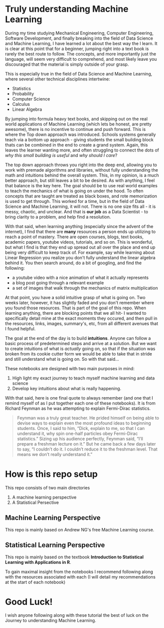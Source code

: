 # Truly understanding Machine Learning
During my time studying Mechanical Engineering, Computer Engineering, Software Development, and finally breaking into the field of Data Science and Machine Learning, I have learned a lot about the best way the I learn. It is clear at this point that for a beginner, jumping right into a text book is rarely the best route to follow. The concepts, and more importantly just the language, will seem very difficult to comprehend, and most likely leave you discouraged that the material is simply outside of your grasp.

This is especially true in the field of Data Science and Machine Learning, where several other technical disciplines intertwine:
- Statistics
- Probability
- Computer Science
- Calculus
- Linear Algebra

By jumping into formula heavy text books, and skipping out on the real world applications of Machine Learning (which lets be honest, are pretty awesome), there is no incentive to continue and push forward. This is where the Top down approach was introduced. Schools systems generally teach via a bottom up approach - giving students the small building block thats can be combined in the end to create a grand system. Again, this leaves the learner wanting more, and often struggling to connect the dots of *why this small building is useful* and *why should I care*?

The top down approach throws you right into the deep end, allowing you to work with premade algorithms and libraries, without fully understanding the math and intuitions behind the overall system. This, in my opinion, is a much better approach, but still leaves a bit to be desired. As with anything, I feel that balance is the key here. The goal should be to use real world examples to teach the mechanics of what is going on under the hood. To often concepts that are taught are treated as black boxes, and rote memorization is used to get through. This worked for a time, but in the field of Data Science and Machine Learning, it will not. There is no one size fits all - it is messy, chaotic, and unclear. And that is **our job** as a Data Scientist - to bring clarity to a problem, and help find a resolution.

With that said, when learning anything (especially since the advent of the internet), I find that there are **many** resources a person ends up utilizing to reach a point of mastery. There are open courses, blogs, text books, academic papers, youtube videos, tutorials, and so on. This is wonderful, but what I find is that they end up spread out all over the place and end up being very difficult to keep track of. For example, say while learning about Linear Regression you realize you don't fully understand the linear algebra behind it. You then search around, do a bit of googling, and find the following: 
- a youtube video with a nice animation of what it actually represents
- a blog post going through a relevant example
- a set of images that walk through the mechanics of matrix multiplication

At that point, you have a solid intuitive grasp of what is going on. Two weeks later, however, it has slightly faded and you don't remember where you found those resources. That is part of the goal of this repo. When learning anything, there are blocking points that we all hit- I wanted to specifically detail mine at the exact moments they occured, and then pull in the resources, links, images, summary's, etc, from all different avenues that I found helpful.

The goal at the end of the day is to build **intuitions**. Anyone can follow a basic process of predetermined steps and arrive at a solution. But we want to create intuitions of what is *actually* going on, so that if the situation was broken from its cookie cutter form we would be able to take that in stride and still understand what is going on. So with that said...


These notebooks are designed with two main purposes in mind:
1. High light my exact journey to teach myself machine learning and data science
2. Develop key intuitions about what is really happening. 

With that said, here is one final quote to always remember (and one that I remind myself of as I put together each one of these notebooks). It is from Richard Feynman as he was attempting to explain Fermi-Dirac statistics.

> Feynman was a truly great teacher. He prided himself on being able to devise ways to explain even the most profound ideas to beginning students. Once, I said to him, “Dick, explain to me, so that I can understand it, why spin one-half particles obey Fermi-Dirac statistics.” Sizing up his audience perfectly, Feynman said, “I’ll prepare a freshman lecture on it.” But he came back a few days later to say, “I couldn’t do it. I couldn’t reduce it to the freshman level. That means we don’t really understand it.”

# How is this repo setup
This repo consists of two main directories
1. A machine learning perspective
2. A Statistical Persective

## Machine Learning Perspective
This repo is mainly based on Andrew NG's free Machine Learning course.

## Statistical Learning Perspective
This repo is mainly based on the textbook **Introduction to Statistical Learning with Applications in R**. 

To gain maximal insight from the notebooks I recommend following along with the resources associated with each (I will detail my recommendations at the start of each notebook)


# Good Luck!
I wish anyone following along with these tutorial the best of luck on the Journey to understanding Machine Learning.
